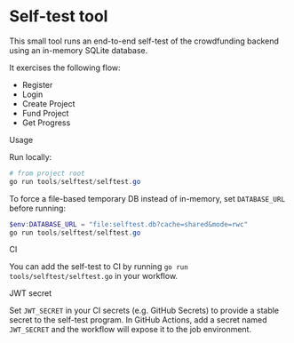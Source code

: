 # Self-test tool

This small tool runs an end-to-end self-test of the crowdfunding backend using an in-memory SQLite database.

It exercises the following flow:
- Register
- Login
- Create Project
- Fund Project
- Get Progress

Usage

Run locally:

```powershell
# from project root
go run tools/selftest/selftest.go
```

To force a file-based temporary DB instead of in-memory, set `DATABASE_URL` before running:

```powershell
$env:DATABASE_URL = "file:selftest.db?cache=shared&mode=rwc"
go run tools/selftest/selftest.go
```

CI

You can add the self-test to CI by running `go run tools/selftest/selftest.go` in your workflow.

JWT secret

Set `JWT_SECRET` in your CI secrets (e.g. GitHub Secrets) to provide a stable secret to the self-test program. In GitHub Actions, add a secret named `JWT_SECRET` and the workflow will expose it to the job environment.
